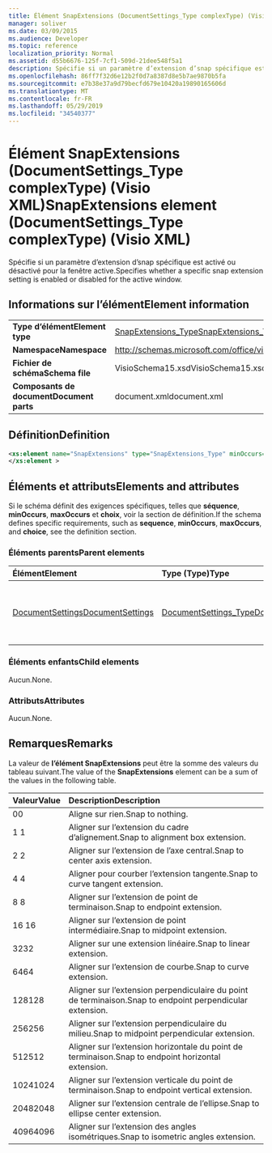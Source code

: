 ```yaml
---
title: Élément SnapExtensions (DocumentSettings_Type complexType) (Visio XML)
manager: soliver
ms.date: 03/09/2015
ms.audience: Developer
ms.topic: reference
localization_priority: Normal
ms.assetid: d55b6676-125f-7cf1-509d-21dee548f5a1
description: Spécifie si un paramètre d’extension d’snap spécifique est activé ou désactivé pour la fenêtre active.
ms.openlocfilehash: 86ff7f32d6e12b2f0d7a8387d8e5b7ae9870b5fa
ms.sourcegitcommit: e7b38e37a9d79becfd679e10420a19890165606d
ms.translationtype: MT
ms.contentlocale: fr-FR
ms.lasthandoff: 05/29/2019
ms.locfileid: "34540377"
---
```

# <a name="snapextensions-element-documentsettings_type-complextype-visio-xml"></a><span data-ttu-id="1ba9c-103">Élément SnapExtensions (DocumentSettings_Type complexType) (Visio XML)</span><span class="sxs-lookup"><span data-stu-id="1ba9c-103">SnapExtensions element (DocumentSettings_Type complexType) (Visio XML)</span></span>

<span data-ttu-id="1ba9c-104">Spécifie si un paramètre d’extension d’snap spécifique est activé ou désactivé pour la fenêtre active.</span><span class="sxs-lookup"><span data-stu-id="1ba9c-104">Specifies whether a specific snap extension setting is enabled or disabled for the active window.</span></span> 
  
## <a name="element-information"></a><span data-ttu-id="1ba9c-105">Informations sur l’élément</span><span class="sxs-lookup"><span data-stu-id="1ba9c-105">Element information</span></span>

|||
|:-----|:-----|
|<span data-ttu-id="1ba9c-106">**Type d’élément**</span><span class="sxs-lookup"><span data-stu-id="1ba9c-106">**Element type**</span></span> <br/> |[<span data-ttu-id="1ba9c-107">SnapExtensions_Type</span><span class="sxs-lookup"><span data-stu-id="1ba9c-107">SnapExtensions_Type</span></span>](snapextensions_type-complextypevisio-xml.md) <br/> |
|<span data-ttu-id="1ba9c-108">**Namespace**</span><span class="sxs-lookup"><span data-stu-id="1ba9c-108">**Namespace**</span></span> <br/> |http://schemas.microsoft.com/office/visio/2012/main  <br/> |
|<span data-ttu-id="1ba9c-109">**Fichier de schéma**</span><span class="sxs-lookup"><span data-stu-id="1ba9c-109">**Schema file**</span></span> <br/> |<span data-ttu-id="1ba9c-110">VisioSchema15.xsd</span><span class="sxs-lookup"><span data-stu-id="1ba9c-110">VisioSchema15.xsd</span></span>  <br/> |
|<span data-ttu-id="1ba9c-111">**Composants de document**</span><span class="sxs-lookup"><span data-stu-id="1ba9c-111">**Document parts**</span></span> <br/> |<span data-ttu-id="1ba9c-112">document.xml</span><span class="sxs-lookup"><span data-stu-id="1ba9c-112">document.xml</span></span>  <br/> |
   
## <a name="definition"></a><span data-ttu-id="1ba9c-113">Définition</span><span class="sxs-lookup"><span data-stu-id="1ba9c-113">Definition</span></span>

```XML
<xs:element name="SnapExtensions" type="SnapExtensions_Type" minOccurs="0" maxOccurs="1" >
</xs:element >
```

## <a name="elements-and-attributes"></a><span data-ttu-id="1ba9c-114">Éléments et attributs</span><span class="sxs-lookup"><span data-stu-id="1ba9c-114">Elements and attributes</span></span>

<span data-ttu-id="1ba9c-115">Si le schéma définit des exigences spécifiques, telles que **séquence**, **minOccurs**, **maxOccurs** et **choix**, voir la section de définition.</span><span class="sxs-lookup"><span data-stu-id="1ba9c-115">If the schema defines specific requirements, such as **sequence**, **minOccurs**, **maxOccurs**, and **choice**, see the definition section.</span></span> 
  
### <a name="parent-elements"></a><span data-ttu-id="1ba9c-116">Éléments parents</span><span class="sxs-lookup"><span data-stu-id="1ba9c-116">Parent elements</span></span>

|<span data-ttu-id="1ba9c-117">**Élément**</span><span class="sxs-lookup"><span data-stu-id="1ba9c-117">**Element**</span></span>|<span data-ttu-id="1ba9c-118">**Type (Type)**</span><span class="sxs-lookup"><span data-stu-id="1ba9c-118">**Type**</span></span>|<span data-ttu-id="1ba9c-119">**Description**</span><span class="sxs-lookup"><span data-stu-id="1ba9c-119">**Description**</span></span>|
|:-----|:-----|:-----|
|[<span data-ttu-id="1ba9c-120">DocumentSettings</span><span class="sxs-lookup"><span data-stu-id="1ba9c-120">DocumentSettings</span></span>](documentsettings-element-visiodocument_type-complextypevisio-xml.md) <br/> |[<span data-ttu-id="1ba9c-121">DocumentSettings_Type</span><span class="sxs-lookup"><span data-stu-id="1ba9c-121">DocumentSettings_Type</span></span>](documentsettings_type-complextypevisio-xml.md) <br/> |<span data-ttu-id="1ba9c-122">Contient des éléments qui spécifient les paramètres de document.</span><span class="sxs-lookup"><span data-stu-id="1ba9c-122">Contains elements that specify document settings.</span></span>  <br/> |
   
### <a name="child-elements"></a><span data-ttu-id="1ba9c-123">Éléments enfants</span><span class="sxs-lookup"><span data-stu-id="1ba9c-123">Child elements</span></span>

<span data-ttu-id="1ba9c-124">Aucun.</span><span class="sxs-lookup"><span data-stu-id="1ba9c-124">None.</span></span>
  
### <a name="attributes"></a><span data-ttu-id="1ba9c-125">Attributs</span><span class="sxs-lookup"><span data-stu-id="1ba9c-125">Attributes</span></span>

<span data-ttu-id="1ba9c-126">Aucun.</span><span class="sxs-lookup"><span data-stu-id="1ba9c-126">None.</span></span>
  
## <a name="remarks"></a><span data-ttu-id="1ba9c-127">Remarques</span><span class="sxs-lookup"><span data-stu-id="1ba9c-127">Remarks</span></span>

<span data-ttu-id="1ba9c-128">La valeur de **l’élément SnapExtensions** peut être la somme des valeurs du tableau suivant.</span><span class="sxs-lookup"><span data-stu-id="1ba9c-128">The value of the **SnapExtensions** element can be a sum of the values in the following table.</span></span> 
  
|<span data-ttu-id="1ba9c-129">**Valeur**</span><span class="sxs-lookup"><span data-stu-id="1ba9c-129">**Value**</span></span>|<span data-ttu-id="1ba9c-130">**Description**</span><span class="sxs-lookup"><span data-stu-id="1ba9c-130">**Description**</span></span>|
|:-----|:-----|
|<span data-ttu-id="1ba9c-131">0</span><span class="sxs-lookup"><span data-stu-id="1ba9c-131">0</span></span>  <br/> |<span data-ttu-id="1ba9c-132">Aligne sur rien.</span><span class="sxs-lookup"><span data-stu-id="1ba9c-132">Snap to nothing.</span></span>  <br/> |
|<span data-ttu-id="1ba9c-133">1 </span><span class="sxs-lookup"><span data-stu-id="1ba9c-133">1</span></span>  <br/> |<span data-ttu-id="1ba9c-134">Aligner sur l’extension du cadre d’alignement.</span><span class="sxs-lookup"><span data-stu-id="1ba9c-134">Snap to alignment box extension.</span></span>  <br/> |
|<span data-ttu-id="1ba9c-135">2 </span><span class="sxs-lookup"><span data-stu-id="1ba9c-135">2</span></span>  <br/> |<span data-ttu-id="1ba9c-136">Aligner sur l’extension de l’axe central.</span><span class="sxs-lookup"><span data-stu-id="1ba9c-136">Snap to center axis extension.</span></span>  <br/> |
|<span data-ttu-id="1ba9c-137">4 </span><span class="sxs-lookup"><span data-stu-id="1ba9c-137">4</span></span>  <br/> |<span data-ttu-id="1ba9c-138">Aligner pour courber l’extension tangente.</span><span class="sxs-lookup"><span data-stu-id="1ba9c-138">Snap to curve tangent extension.</span></span>  <br/> |
|<span data-ttu-id="1ba9c-139">8 </span><span class="sxs-lookup"><span data-stu-id="1ba9c-139">8</span></span>  <br/> |<span data-ttu-id="1ba9c-140">Aligner sur l’extension de point de terminaison.</span><span class="sxs-lookup"><span data-stu-id="1ba9c-140">Snap to endpoint extension.</span></span>  <br/> |
|<span data-ttu-id="1ba9c-141">16 </span><span class="sxs-lookup"><span data-stu-id="1ba9c-141">16</span></span>  <br/> |<span data-ttu-id="1ba9c-142">Aligner sur l’extension de point intermédiaire.</span><span class="sxs-lookup"><span data-stu-id="1ba9c-142">Snap to midpoint extension.</span></span>  <br/> |
|<span data-ttu-id="1ba9c-143">32</span><span class="sxs-lookup"><span data-stu-id="1ba9c-143">32</span></span>  <br/> |<span data-ttu-id="1ba9c-144">Aligner sur une extension linéaire.</span><span class="sxs-lookup"><span data-stu-id="1ba9c-144">Snap to linear extension.</span></span>  <br/> |
|<span data-ttu-id="1ba9c-145">64</span><span class="sxs-lookup"><span data-stu-id="1ba9c-145">64</span></span>  <br/> |<span data-ttu-id="1ba9c-146">Aligner sur l’extension de courbe.</span><span class="sxs-lookup"><span data-stu-id="1ba9c-146">Snap to curve extension.</span></span>  <br/> |
|<span data-ttu-id="1ba9c-147">128</span><span class="sxs-lookup"><span data-stu-id="1ba9c-147">128</span></span>  <br/> |<span data-ttu-id="1ba9c-148">Aligner sur l’extension perpendiculaire du point de terminaison.</span><span class="sxs-lookup"><span data-stu-id="1ba9c-148">Snap to endpoint perpendicular extension.</span></span>  <br/> |
|<span data-ttu-id="1ba9c-149">256</span><span class="sxs-lookup"><span data-stu-id="1ba9c-149">256</span></span>  <br/> |<span data-ttu-id="1ba9c-150">Aligner sur l’extension perpendiculaire du milieu.</span><span class="sxs-lookup"><span data-stu-id="1ba9c-150">Snap to midpoint perpendicular extension.</span></span>  <br/> |
|<span data-ttu-id="1ba9c-151">512</span><span class="sxs-lookup"><span data-stu-id="1ba9c-151">512</span></span>  <br/> |<span data-ttu-id="1ba9c-152">Aligner sur l’extension horizontale du point de terminaison.</span><span class="sxs-lookup"><span data-stu-id="1ba9c-152">Snap to endpoint horizontal extension.</span></span>  <br/> |
|<span data-ttu-id="1ba9c-153">1024</span><span class="sxs-lookup"><span data-stu-id="1ba9c-153">1024</span></span>  <br/> |<span data-ttu-id="1ba9c-154">Aligner sur l’extension verticale du point de terminaison.</span><span class="sxs-lookup"><span data-stu-id="1ba9c-154">Snap to endpoint vertical extension.</span></span>  <br/> |
|<span data-ttu-id="1ba9c-155">2048</span><span class="sxs-lookup"><span data-stu-id="1ba9c-155">2048</span></span>  <br/> |<span data-ttu-id="1ba9c-156">Aligner sur l’extension centrale de l’ellipse.</span><span class="sxs-lookup"><span data-stu-id="1ba9c-156">Snap to ellipse center extension.</span></span>  <br/> |
|<span data-ttu-id="1ba9c-157">4096</span><span class="sxs-lookup"><span data-stu-id="1ba9c-157">4096</span></span>  <br/> |<span data-ttu-id="1ba9c-158">Aligner sur l’extension des angles isométriques.</span><span class="sxs-lookup"><span data-stu-id="1ba9c-158">Snap to isometric angles extension.</span></span>  <br/> |
   

